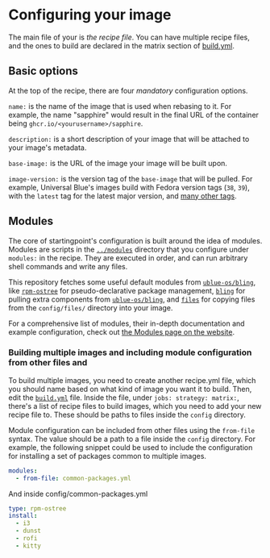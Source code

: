 # Configuring your image

The main file of your is *the recipe file*. You can have multiple recipe files, and the ones to build are declared in the matrix section of [build.yml](../.github/workflows/build.yml). 

## Basic options

At the top of the recipe, there are four *mandatory* configuration options.

`name:` is the name of the image that is used when rebasing to it. For example, the name "sapphire" would result in the final URL of the container being `ghcr.io/<yourusername>/sapphire`.

`description:` is a short description of your image that will be attached to your image's metadata. 

`base-image:` is the URL of the image your image will be built upon. 

`image-version:` is the version tag of the `base-image` that will be pulled. For example, Universal Blue's images build with Fedora version tags (`38`, `39`), with the `latest` tag for the latest major version, and [many other tags](https://github.com/ublue-os/main/pkgs/container/base-main/versions?filters%5Bversion_type%5D=tagged).

## Modules

The core of startingpoint's configuration is built around the idea of modules. Modules are scripts in the [`../modules`](../modules/) directory that you configure under `modules:` in the recipe. They are executed in order, and can run arbitrary shell commands and write any files.

This repository fetches some useful default modules from [`ublue-os/bling`](https://github.com/ublue-os/bling/), like [`rpm-ostree`](https://universal-blue.org/tinker/modules/rpm-ostree) for pseudo-declarative package management, [`bling`](https://universal-blue.org/tinker/modules/bling) for pulling extra components from [`ublue-os/bling`](https://github.com/ublue-os/bling), and [`files`](https://universal-blue.org/tinker/modules/files) for copying files from the `config/files/` directory into your image.

For a comprehensive list of modules, their in-depth documentation and example configuration, check out [the Modules page on the website](https://universal-blue.org/tinker/modules/).

### Building multiple images and including module configuration from other files and 

To build multiple images, you need to create another recipe.yml file, which you should name based on what kind of image you want it to build. Then, edit the [`build.yml`](../.github/workflows/build.yml) file. Inside the file, under `jobs: strategy: matrix:`, there's a list of recipe files to build images, which you need to add your new recipe file to. These should be paths to files inside the `config` directory.

Module configuration can be included from other files using the `from-file` syntax. The value should be a path to a file inside the `config` directory. For example, the following snippet could be used to include the configuration for installing a set of packages common to multiple images.
```yaml
modules:
  - from-file: common-packages.yml
```
And inside config/common-packages.yml
```yaml
type: rpm-ostree
install:
  - i3
  - dunst
  - rofi
  - kitty
```
